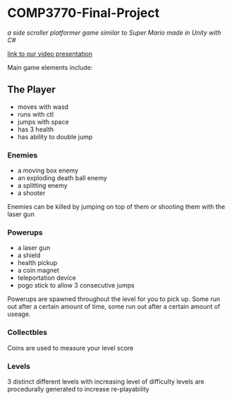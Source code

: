 # COMP3770-Final-Project
*a side scroller platformer game similar to Super Mario made in Unity with C#*

[link to our video presentation](https://www.youtube.com/watch?v=eY-oHh7rnyo)

Main game elements include:
## The Player
* moves with wasd
* runs with ctl
* jumps with space
* has 3 health
* has ability to double jump

### Enemies
* a moving box enemy
* an exploding death ball enemy
* a splitting enemy
* a shooter

Enemies can be killed by jumping on top of them or shooting them with the laser gun

### Powerups
* a laser gun
* a shield
* health pickup
* a coin magnet
* teleportation device
* pogo stick to allow 3 consecutive jumps

Powerups are spawned throughout the level for you to pick up.
Some run out after a certain amount of time, some run out after a certain amount of useage.

### Collectbles
Coins are used to measure your level score

### Levels
3 distinct different levels with increasing level of difficulty
levels are procedurally generated to increase re-playability
